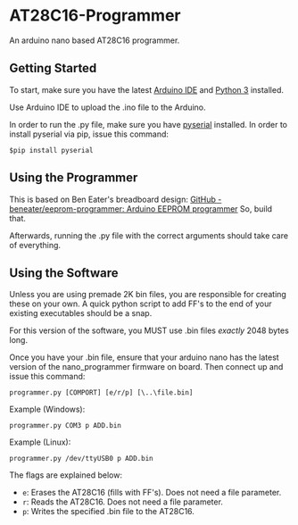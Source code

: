 # AT28C16-Programmer
An arduino nano based AT28C16 programmer.

## Getting Started

To start, make sure you have the latest [Arduino IDE]() and [Python 3]() installed.

Use Arduino IDE to upload the .ino file to the Arduino.

In order to run the .py file, make sure you have [pyserial]() installed. In order to install pyserial via pip, issue this command:

`$pip install pyserial`

## Using the Programmer

This is based on Ben Eater's breadboard design: [GitHub - beneater/eeprom-programmer: Arduino EEPROM programmer](https://github.com/beneater/eeprom-programmer) So, build that.

Afterwards, running the .py file with the correct arguments should take care of everything.

## Using the Software

Unless you are using premade 2K bin files, you are responsible for creating these on your own. A quick python script to add FF's to the end of your existing executables should be a snap.

For this version of the software, you MUST use .bin files _exactly_ 2048 bytes long.

Once you have your .bin file, ensure that your arduino nano has the latest version of the nano_programmer firmware on board. Then connect up and issue this command:

`programmer.py [COMPORT] [e/r/p] [\..\file.bin]`

Example (Windows):

`programmer.py COM3 p ADD.bin`

Example (Linux):

`programmer.py /dev/ttyUSB0 p ADD.bin`

The flags are explained below:

- `e`: Erases the AT28C16 (fills with FF's). Does not need a file parameter.
- `r`: Reads the AT28C16. Does not need a file parameter.
- `p`: Writes the specified .bin file to the AT28C16.
